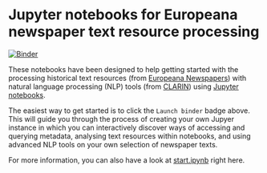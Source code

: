 # Jupyter notebooks for Europeana newspaper text resource processing
[![Binder](https://mybinder.org/badge_logo.svg)](https://mybinder.org/v2/gh/clarin-eric/europeana-newspapers-notebooks/main?labpath=start.ipynb)

These notebooks have been designed to help getting started with the processing historical text resources (from [Europeana Newspapers](https://www.europeana.eu/en/collections/topic/18-newspapers))
with natural language processing (NLP) tools (from [CLARIN](https://www.clarin.eu)) using [Jupyter notebooks](https://jupyter.org/).

The easiest way to get started is to click the `Launch binder` badge above. This will guide you through the process of creating your own Jupyer instance in which you can interactively discover ways of accessing and querying metadata, analysing text resources within notebooks, and using advanced NLP tools on your own selection of newspaper texts.

For more information, you can also have a look at [start.ipynb](start.ipynb) right here.